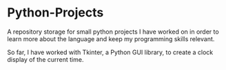 # Python-Projects
A repository storage for small python projects I have worked on in order to learn more about the language and keep my programming skills relevant.

So far, I have worked with Tkinter, a Python GUI library, to create a clock display of the current time.
